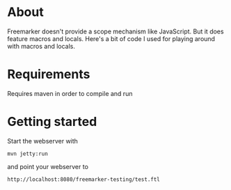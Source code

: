 # About

Freemarker doesn't provide a scope mechanism like JavaScript. But it does feature macros and locals. Here's a bit of code I used for playing around with macros and locals.

# Requirements

Requires maven in order to compile and run

# Getting started

Start the webserver with 

    mvn jetty:run
    
and point your webserver to 

    http://localhost:8080/freemarker-testing/test.ftl
    